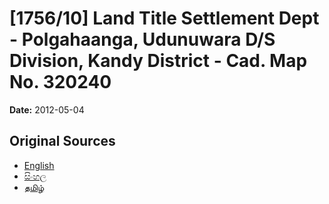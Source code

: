 # [1756/10] Land Title Settlement Dept - Polgahaanga, Udunuwara D/S Division, Kandy District - Cad. Map No. 320240

**Date:** 2012-05-04

## Original Sources

- [English](https://documents.gov.lk/view/extra-gazettes/2012/5/1756-10_E.pdf)
- [සිංහල](https://documents.gov.lk/view/extra-gazettes/2012/5/1756-10_S.pdf)
- [தமிழ்](https://documents.gov.lk/view/extra-gazettes/2012/5/1756-10_T.pdf)
